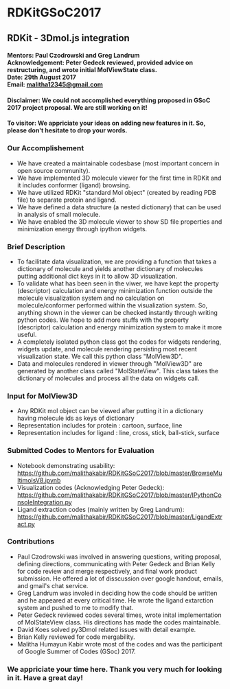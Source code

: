 # RDKitGSoC2017
## RDKit - 3Dmol.js integration
#### Mentors: Paul Czodrowski and Greg Landrum<br>Acknowledgement: Peter Gedeck reviewed, provided advice on restructuring, and wrote initial MolViewState class. <br>Date: 29th August 2017<br>Email: malitha12345@gmail.com
#### Disclaimer: We could not accomplished everything proposed in GSoC 2017 project proposal. We are still working on it!
#### To visitor: We appriciate your ideas on adding new features in it. So, please don't hesitate to drop your words. 
### Our Accomplishement
- We have created a maintainable codesbase (most important concern in open source community).
- We have implemented 3D molecule viewer for the first time in RDKit and it includes conformer (ligand) browsing.
- We have utilized RDKit "standard Mol object" (created by reading PDB file) to separate protein and ligand.
- We have defined a data structure (a nested dictionary) that can be used in analysis of small molecule.
- We have enabled the 3D molecule viewer to show SD file properties and minimization energy through ipython widgets.
### Brief Description
- To facilitate data visualization, we are providing a function that takes a dictionary of molecule and yields another dictionary of molecules putting additional dict keys in it to allow 3D visualization.
- To validate what has been seen in the viwer, we have kept the property (descriptor) calculation and energy minimization function outside the molecule visualization system and no calculation on molecule/conformer performed within the visualization system. So, anything shown in the viewer can be checked instantly through writing python codes. We hope to add more stuffs with the property (descriptor) calculation and energy minimization system to make it more useful.
- A completely isolated python class got the codes for widgets rendering, widgets update, and molecule rendering persisting most recent visualization state. We call this python class "MolView3D".
- Data and molecules rendered in viewer through "MolView3D" are generated by another class called "MolStateView". This class takes the dictionary of molecules and process all the data on widgets call.
### Input for MolView3D
- Any RDKit mol object can be viewed after putting it in a dictionary having molecule ids as keys of dictionary
- Representation includes for protein : cartoon, surface, line
- Representation includes for ligand : line, cross, stick, ball-stick, surface
### Submitted Codes to Mentors for Evaluation
- Notebook demonstrating usability: https://github.com/malithakabir/RDKitGSoC2017/blob/master/BrowseMultimolsV8.ipynb
- Visualization codes (Acknowledging Peter Gedeck): https://github.com/malithakabir/RDKitGSoC2017/blob/master/IPythonConsoleIntegration.py
- Ligand extraction codes (mainly written by Greg Landrum): https://github.com/malithakabir/RDKitGSoC2017/blob/master/LigandExtract.py
### Contributions
- Paul Czodrowski was involved in answering questions, writing proposal, defining directions, communicating with Peter Gedeck and Brian Kelly for code review and merge respectively, and final work product submission. He offered a lot of disscussion over google handout, emails, and gmail's chat service. 
- Greg Landrum was involed in deciding how the code should be written and he appeared at every critical time. He wrote the ligand extarction system and pushed to me to modify that. 
- Peter Gedeck reviewed codes several times, wrote inital implementation of MolStateView class. His directions has made the codes maintainable.
- David Koes solved py3Dmol related issues with detail example.
- Brian Kelly reviewed for code mergability.
- Malitha Humayun Kabir wrote most of the codes and was the participant of Google Summer of Codes (GSoc) 2017.
### We appriciate your time here. Thank you very much for looking in it. Have a great day!
